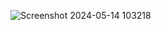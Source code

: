 ![Screenshot 2024-05-14 103218](https://github.com/aayushsaini4141/babvipdevelopers/assets/113166283/418b2c91-1dd3-4456-8e79-558a3fd5dbbd)

